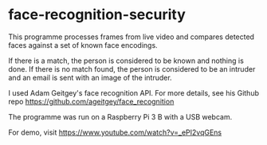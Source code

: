 # face-recognition-security
This programme processes frames from live video and compares detected faces against a set of known face encodings. 

If there is a match, the person is considered to be known and nothing is done. 
If there is no match found, the person is considered to be an intruder and an email is sent with an image of the intruder.

I used Adam Geitgey's face recognition API. For more details, see his Github repo https://github.com/ageitgey/face_recognition

The programme was run on a Raspberry Pi 3 B with a USB webcam.

For demo, visit https://www.youtube.com/watch?v=_ePI2vqGEns
